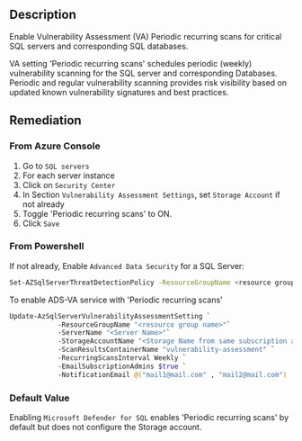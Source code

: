 ## Description

Enable Vulnerability Assessment (VA) Periodic recurring scans for critical SQL servers and corresponding SQL databases.

VA setting 'Periodic recurring scans' schedules periodic (weekly) vulnerability scanning for the SQL server and corresponding Databases. Periodic and regular vulnerability scanning provides risk visibility based on updated known vulnerability signatures and best practices.

## Remediation

### From Azure Console

1. Go to `SQL servers`
2. For each server instance
3. Click on `Security Center`
4. In Section `Vulnerability Assessment Settings`, set `Storage Account` if not already
5. Toggle 'Periodic recurring scans' to ON.
6. Click `Save`

### From Powershell

If not already, Enable `Advanced Data Security` for a SQL Server:

```bash
Set-AZSqlServerThreatDetectionPolicy -ResourceGroupName <resource group name> -ServerName <server name> -EmailAdmins $True
```

To enable ADS-VA service with 'Periodic recurring scans'

```bash
Update-AzSqlServerVulnerabilityAssessmentSetting `
            -ResourceGroupName "<resource group name>"`
            -ServerName "<Server Name>"`
            -StorageAccountName "<Storage Name from same subscription and same Location" `
            -ScanResultsContainerName "vulnerability-assessment" `
            -RecurringScansInterval Weekly `
            -EmailSubscriptionAdmins $true `
            -NotificationEmail @("mail1@mail.com" , "mail2@mail.com")
```

### Default Value

Enabling `Microsoft Defender for SQL` enables 'Periodic recurring scans' by default but does not configure the Storage account.